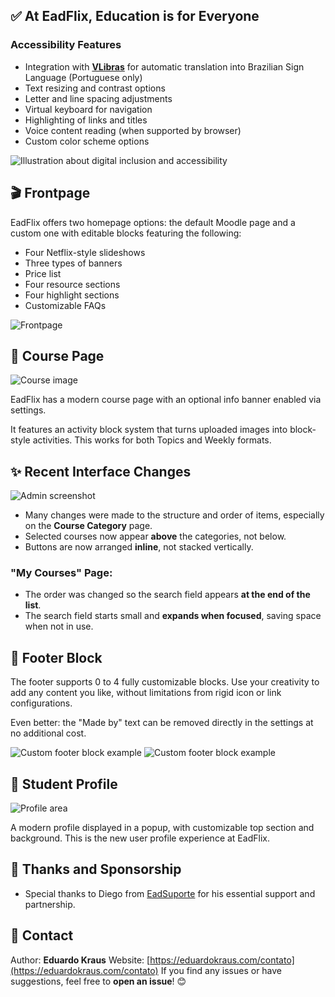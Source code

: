 ## ✅ At EadFlix, Education is for Everyone

### **Accessibility Features**

* Integration with [**VLibras**](https://www.gov.br/governodigital/pt-br/acessibilidade-e-usuario/vlibras) for automatic translation into Brazilian Sign Language (Portuguese only)
* Text resizing and contrast options
* Letter and line spacing adjustments
* Virtual keyboard for navigation
* Highlighting of links and titles
* Voice content reading (when supported by browser)
* Custom color scheme options

![Illustration about digital inclusion and accessibility](https://github.com/user-attachments/assets/c200384f-bcf9-4237-9492-b0bf880ed7d8)

## 🎬 Frontpage

EadFlix offers two homepage options: the default Moodle page and a custom one with editable blocks featuring the following:

* Four Netflix-style slideshows
* Three types of banners
* Price list
* Four resource sections
* Four highlight sections
* Customizable FAQs

![Frontpage](https://github.com/user-attachments/assets/df571214-e073-4b5e-9194-f1c52cb2f9dd)

## 🧩 Course Page

![Course image](https://github.com/user-attachments/assets/8f6cc718-cc3f-46a6-a5c2-b9978ec36fed)

EadFlix has a modern course page with an optional info banner enabled via settings.

It features an activity block system that turns uploaded images into block-style activities. This works for both Topics and Weekly formats.

## ✨ Recent Interface Changes

![Admin screenshot](https://github.com/user-attachments/assets/9a757232-5323-4dbc-bae0-4549d5491956)

* Many changes were made to the structure and order of items, especially on the **Course Category** page.
* Selected courses now appear **above** the categories, not below.
* Buttons are now arranged **inline**, not stacked vertically.

### "My Courses" Page:

* The order was changed so the search field appears **at the end of the list**.
* The search field starts small and **expands when focused**, saving space when not in use.

## 🔻 Footer Block

The footer supports 0 to 4 fully customizable blocks. Use your creativity to add any content you like, without limitations from rigid icon or link configurations.

Even better: the "Made by" text can be removed directly in the settings at no additional cost.

![Custom footer block example](https://github.com/user-attachments/assets/be47c72e-91d0-49dc-b4f4-e4a9de741fc7)
![Custom footer block example](https://github.com/user-attachments/assets/22dde218-109d-48a4-9c85-b7fcc459949d)

## 👤 Student Profile

![Profile area](https://github.com/user-attachments/assets/b59edb65-daa1-4748-94d3-a2b99453d41c)

A modern profile displayed in a popup, with customizable top section and background. This is the new user profile experience at EadFlix.

## 🙌 Thanks and Sponsorship

* Special thanks to Diego from [EadSuporte](https://www.eadsuporte.com.br/) for his essential support and partnership.

## 📧 Contact

Author: **Eduardo Kraus**
Website: [https://eduardokraus.com/contato](https://eduardokraus.com/contato)
If you find any issues or have suggestions, feel free to **open an issue**! 😊
